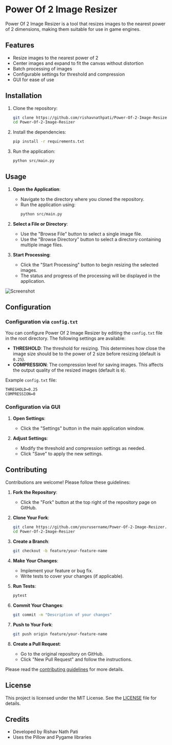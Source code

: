 # Power Of 2 Image Resizer

Power Of 2 Image Resizer is a tool that resizes images to the nearest power of 2 dimensions, making them suitable for use in game engines.

## Features

- Resize images to the nearest power of 2
- Center images and expand to fit the canvas without distortion
- Batch processing of images
- Configurable settings for threshold and compression
- GUI for ease of use

## Installation

1. Clone the repository:
   ```sh
   git clone https://github.com/rishavnathpati/Power-Of-2-Image-Resizer.git
   cd Power-Of-2-Image-Resizer
   ```

2. Install the dependencies:
   ```sh
   pip install -r requirements.txt
   ```

3. Run the application:
   ```sh
   python src/main.py
   ```

## Usage

1. **Open the Application**:
    - Navigate to the directory where you cloned the repository.
    - Run the application using:
      ```sh
      python src/main.py
      ```

2. **Select a File or Directory**:
    - Use the "Browse File" button to select a single image file.
    - Use the "Browse Directory" button to select a directory containing multiple image files.

3. **Start Processing**:
    - Click the "Start Processing" button to begin resizing the selected images.
    - The status and progress of the processing will be displayed in the application.

![Screenshot](docs/screenshot.png)

## Configuration

### Configuration via `config.txt`

You can configure Power Of 2 Image Resizer by editing the `config.txt` file in the root directory. The following settings are available:

- **THRESHOLD**: The threshold for resizing. This determines how close the image size should be to the power of 2 size before resizing (default is `0.25`).
- **COMPRESSION**: The compression level for saving images. This affects the output quality of the resized images (default is `0`).

Example `config.txt` file:
```plaintext
THRESHOLD=0.25
COMPRESSION=0
```

### Configuration via GUI

1. **Open Settings**:
    - Click the "Settings" button in the main application window.

2. **Adjust Settings**:
    - Modify the threshold and compression settings as needed.
    - Click "Save" to apply the new settings.

## Contributing

Contributions are welcome! Please follow these guidelines:

1. **Fork the Repository**:
    - Click the "Fork" button at the top right of the repository page on GitHub.

2. **Clone Your Fork**:
    ```sh
    git clone https://github.com/yourusername/Power-Of-2-Image-Resizer.git
    cd Power-Of-2-Image-Resizer
    ```

3. **Create a Branch**:
    ```sh
    git checkout -b feature/your-feature-name
    ```

4. **Make Your Changes**:
    - Implement your feature or bug fix.
    - Write tests to cover your changes (if applicable).

5. **Run Tests**:
    ```sh
    pytest
    ```

6. **Commit Your Changes**:
    ```sh
    git commit -m "Description of your changes"
    ```

7. **Push to Your Fork**:
    ```sh
    git push origin feature/your-feature-name
    ```

8. **Create a Pull Request**:
    - Go to the original repository on GitHub.
    - Click "New Pull Request" and follow the instructions.

Please read the [contributing guidelines](docs/CONTRIBUTING.md) for more details.

## License

This project is licensed under the MIT License. See the [LICENSE](LICENSE) file for details.

## Credits

- Developed by Rishav Nath Pati
- Uses the Pillow and Pygame libraries